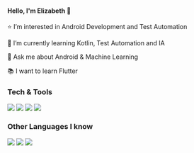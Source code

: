 #### Hello, I'm Elizabeth 👋

⭐️ I’m interested in Android Development and Test Automation

🌱 I’m currently learning Kotlin, Test Automation and IA

💬 Ask me about Android & Machine Learning

:books: I want to learn Flutter


### Tech & Tools

<img src="https://img.shields.io/badge/Android-3DDC84?style=flat&logo=android&logoColor=white"> <img src="http://img.shields.io/badge/-Java-ED8B00?style=flat&logo=java&logoColor=white">
<img src="http://img.shields.io/badge/-Git-F1502F?style=flat&logo=git&logoColor=FFFFFF">
<img src="https://img.shields.io/badge/Unity-100000?style=flat&logo=unity&logoColor=white">


### Other Languages I know
<img src="https://img.shields.io/badge/C%23-659ad2?style=flat&logo=c%2B%2B&logoColor=ffffff"> <img src="https://img.shields.io/badge/-Python-black?style=flat&logo=python&logoColor=white"> <img src = "https://img.shields.io/badge/-Vue.js-35495E?style=flat&logo=vue.js&logoColor=4FC08D">
<!--
**qestebane/qestebane** is a ✨ _special_ ✨ repository because its `README.md` (this file) appears on your GitHub profile.

Here are some ideas to get you started:

- 🔭 I’m currently working on ...
- 🌱 I’m currently learning ...
- 👯 I’m looking to collaborate on ...
- 🤔 I’m looking for help with ...
- 💬 Ask me about ...
- 📫 How to reach me: ...
- 😄 Pronouns: ...
- ⚡ Fun fact: ...
-->

